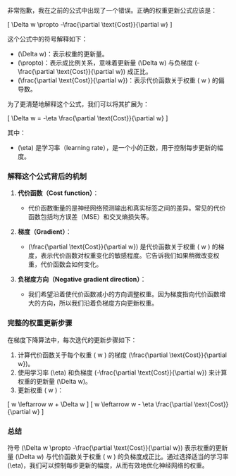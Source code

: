 非常抱歉，我在之前的公式中出现了一个错误。正确的权重更新公式应该是：

\[ \Delta w \propto -\frac{\partial \text{Cost}}{\partial w} \]

这个公式中的符号解释如下：

- \(\Delta w\)：表示权重的更新量。
- \(\propto\)：表示成比例关系，意味着更新量 \(\Delta w\) 与负梯度 \(-\frac{\partial \text{Cost}}{\partial w}\) 成正比。
- \(\frac{\partial \text{Cost}}{\partial w}\)：表示代价函数关于权重 \( w \) 的偏导数。

为了更清楚地解释这个公式，我们可以将其扩展为：

\[ \Delta w = -\eta \frac{\partial \text{Cost}}{\partial w} \]

其中：

- \(\eta\) 是学习率（learning rate），是一个小的正数，用于控制每步更新的幅度。

### 解释这个公式背后的机制

1. **代价函数（Cost function）**：
   - 代价函数衡量的是神经网络预测输出和真实标签之间的差异。常见的代价函数包括均方误差（MSE）和交叉熵损失等。

2. **梯度（Gradient）**：
   - \(\frac{\partial \text{Cost}}{\partial w}\) 是代价函数关于权重 \( w \) 的梯度，表示代价函数对权重变化的敏感程度。它告诉我们如果稍微改变权重，代价函数会如何变化。

3. **负梯度方向（Negative gradient direction）**：
   - 我们希望沿着使代价函数减小的方向调整权重。因为梯度指向代价函数增大的方向，所以我们沿着负梯度方向更新权重。

### 完整的权重更新步骤

在梯度下降算法中，每次迭代的更新步骤如下：

1. 计算代价函数关于每个权重 \( w \) 的梯度 \(\frac{\partial \text{Cost}}{\partial w}\)。
2. 使用学习率 \(\eta\) 和负梯度 \(-\frac{\partial \text{Cost}}{\partial w}\) 来计算权重的更新量 \(\Delta w\)。
3. 更新权重 \( w \)：

\[ w \leftarrow w + \Delta w \]
\[ w \leftarrow w - \eta \frac{\partial \text{Cost}}{\partial w} \]

### 总结

符号 \(\Delta w \propto -\frac{\partial \text{Cost}}{\partial w}\) 表示权重的更新量 \(\Delta w\) 与代价函数关于权重 \( w \) 的负梯度成正比。通过选择适当的学习率 \(\eta\)，我们可以控制每步更新的幅度，从而有效地优化神经网络的权重。
